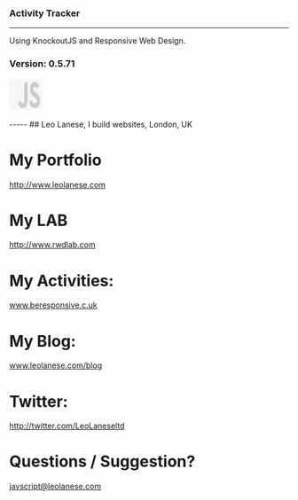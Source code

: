 ### Activity Tracker
------

Using KnockoutJS  and Responsive Web Design.

### Version: 0.5.71


<pre style="font: 1px/1px monospace;">
___________________________________________________________________________________________________-
___________________________________________________________________________________________________-
___________________________________________________________________________________________________-
___________________________________________________________________________________________________-
___________________________________________________________________________________________________-
___________________________________________________________________________________________________-
_____________________________________________:::::::::_________________:+io***i=:__________________-
____________________________________________:$$$$$$$$$=______________=!%$$$$$$$$$?i:_______________-
____________________________________________:$$$$$$$$$=____________+?$$$$$$$$$$$$$$%i______________-
____________________________________________:$$$$$$$$$=___________o$$$$$$$$$$$$$$$$$$e_____________-
____________________________________________:$$$$$$$$$=__________*$$$$$$$$$$$$$$$$$$$$!____________-
____________________________________________:$$$$$$$$$=_________i$$$$$$$$$$$$$$$$$$$$$$e___________-
____________________________________________:$$$$$$$$$=________;%$$$$$$$$$$$$$$$$$$$$$$$i__________-
____________________________________________:$$$$$$$$$=________*$$$$$$$$$$$$$$$$$$$$$$$$%:_________-
____________________________________________:$$$$$$$$$=_______:%$$$$$$$$$%!**e%$$$$$$$$%=__________-
____________________________________________:$$$$$$$$$=_______=$$$$$$$$$?;____:*$$$$$$e:___________-
____________________________________________:$$$$$$$$$=_______*$$$$$$$$%:_______i$$$?=_____________-
____________________________________________:$$$$$$$$$=_______e$$$$$$$$*_________e$*:______________-
____________________________________________:$$$$$$$$$=_______!$$$$$$$$o_________:+________________-
____________________________________________:$$$$$$$$$=_______!$$$$$$$$o___________________________-
____________________________________________:$$$$$$$$$=_______e$$$$$$$$?___________________________-
____________________________________________:$$$$$$$$$=_______o$$$$$$$$$o__________________________-
____________________________________________:$$$$$$$$$=_______=$$$$$$$$$$e:________________________-
____________________________________________:$$$$$$$$$=_______:%$$$$$$$$$$%o:______________________-
____________________________________________:$$$$$$$$$=________e$$$$$$$$$$$$%*;____________________-
____________________________________________:$$$$$$$$$=________;%$$$$$$$$$$$$$$!=__________________-
____________________________________________:$$$$$$$$$=_________*$$$$$$$$$$$$$$$$?=________________-
____________________________________________:$$$$$$$$$=__________!$$$$$$$$$$$$$$$$$?=______________-
____________________________________________:$$$$$$$$$=__________:!$$$$$$$$$$$$$$$$$$e:____________-
____________________________________________:$$$$$$$$$=____________*$$$$$$$$$$$$$$$$$$%+___________-
____________________________________________:$$$$$$$$$=_____________=?$$$$$$$$$$$$$$$$$%=__________-
____________________________________________:$$$$$$$$$=_______________o%$$$$$$$$$$$$$$$$%+_________-
____________________________________________:$$$$$$$$$=________________:i?$$$$$$$$$$$$$$$%:________-
____________________________________________:$$$$$$$$$=___________________=!$$$$$$$$$$$$$$*________-
____________________________________________:$$$$$$$$$=_____________________;e%$$$$$$$$$$$%:_______-
____________________________________________:$$$$$$$$$=_______________________;e$$$$$$$$$$$i_______-
____________________________________________:$$$$$$$$$=_________________________+%$$$$$$$$$e_______-
____________________________________________:$$$$$$$$$=__________________________;%$$$$$$$$?_______-
____________________________________________:$$$$$$$$$=___________________________*$$$$$$$$%_______-
____________________________________________:$$$$$$$$$+__________:*=______________=$$$$$$$$$_______-
________________________________+?+_________;$$$$$$$$$+_________i%$%:_____________=$$$$$$$$$_______-
______________________________:e$$?_________=$$$$$$$$$;_______+?$$$$!_____________*$$$$$$$$%_______-
_____________________________i%$$$$o________e$$$$$$$$%______;e$$$$$$$!:__________;%$$$$$$$$?_______-
___________________________+?$$$$$$$o______i$$$$$$$$$!_____=%$$$$$$$$$?=________+?$$$$$$$$$*_______-
__________________________o$$$$$$$$$$?i==i!$$$$$$$$$$o_____:%$$$$$$$$$$$?*=+++i!$$$$$$$$$$$=_______-
__________________________+$$$$$$$$$$$$$$$$$$$$$$$$$$;______=$$$$$$$$$$$$$$$$$$$$$$$$$$$$$?________-
___________________________*$$$$$$$$$$$$$$$$$$$$$$$$!________*$$$$$$$$$$$$$$$$$$$$$$$$$$$$=________-
___________________________:?$$$$$$$$$$$$$$$$$$$$$$%;_________!$$$$$$$$$$$$$$$$$$$$$$$$$$e_________-
____________________________;%$$$$$$$$$$$$$$$$$$$$$i___________e$$$$$$$$$$$$$$$$$$$$$$$$?:_________-
_____________________________;?$$$$$$$$$$$$$$$$$$$*_____________o%$$$$$$$$$$$$$$$$$$$$$!:__________-
______________________________:e$$$$$$$$$$$$$$$$%i_______________;!$$$$$$$$$$$$$$$$$$%o____________-
________________________________+!$$$$$$$$$$$$%*:__________________+e%$$$$$$$$$$$$$%o:_____________-
__________________________________;ie?%$$$%?*=:______________________:=*!?%$$$%?eo+________________-
_______________________________________::___________________________________:______________________-
___________________________________________________________________________________________________-

</pre>

<br>
-----
## Leo Lanese, I build websites, London, UK<br>

# My Portfolio<br>
<a href="http://www.leolanese.com">http://www.leolanese.com</a><br>

# My LAB<br>
<a href="http://www.rwdlab.com">http://www.rwdlab.com</a><br>

# My Activities:<br>
<a href="www.beresponsive.co.uk">www.beresponsive.c.uk</a><br>

# My Blog:<br>
<a href="www.leolanese.com/blog">www.leolanese.com/blog</a><br>

# Twitter:<br>
<a href="http://twitter.com/LeoLaneseltd">http://twitter.com/LeoLaneseltd</a><br>

# Questions / Suggestion?<br>
<a href="mail:to">javscript@leolanese.com</a><br>